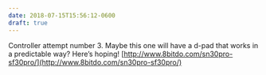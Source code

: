 ```yaml
---
date: 2018-07-15T15:56:12-0600
draft: true
---
```




Controller attempt number 3\. Maybe this one will have a d-pad that works in a predictable way? Here’s hoping! [http://www.8bitdo.com/sn30pro-sf30pro/](http://www.8bitdo.com/sn30pro-sf30pro/)



